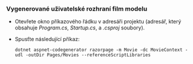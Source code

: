 <a name="scaffold"></a>
### <a name="scaffold-the-movie-model"></a>Vygenerované uživatelské rozhraní film modelu

* Otevřete okno příkazového řádku v adresáři projektu (adresář, který obsahuje *Program.cs*, *Startup.cs*, a *.csproj* soubory).
* Spusťte následující příkaz:

  ```console
  dotnet aspnet-codegenerator razorpage -m Movie -dc MovieContext -udl -outDir Pages/Movies --referenceScriptLibraries
  ```